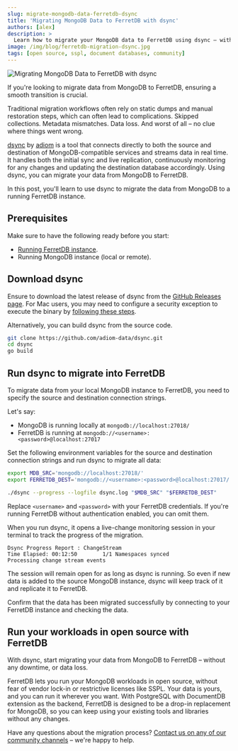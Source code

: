 ```yaml
---
slug: migrate-mongodb-data-ferretdb-dsync
title: 'Migrating MongoDB Data to FerretDB with dsync'
authors: [alex]
description: >
  Learn how to migrate your MongoDB data to FerretDB using dsync — with zero downtime and no data loss.
image: /img/blog/ferretdb-migration-dsync.jpg
tags: [open source, sspl, document databases, community]
---
```


![Migrating MongoDB Data to FerretDB with dsync](/img/blog/ferretdb-migration-dsync.jpg)

If you're looking to migrate data from MongoDB to FerretDB, ensuring a smooth transition is crucial.

<!--truncate-->

Traditional migration workflows often rely on static dumps and manual restoration steps, which can often lead to complications.
Skipped collections.
Metadata mismatches.
Data loss.
And worst of all – no clue where things went wrong.

[dsync](https://github.com/adiom-data/dsync/) by [adiom](https://adiom.com/) is a tool that connects directly to both the source and destination of MongoDB-compatible services and streams data in real time.
It handles both the initial sync and live replication, continuously monitoring for any changes and updating the destination database accordingly.
Using dsync, you can migrate your data from MongoDB to FerretDB.

In this post, you'll learn to use dsync to migrate the data from MongoDB to a running FerretDB instance.

## Prerequisites

Make sure to have the following ready before you start:

- [Running FerretDB instance](https://docs.ferretdb.io/installation/ferretdb/).
- Running MongoDB instance (local or remote).

## Download dsync

Ensure to download the latest release of dsync from the [GitHub Releases page](https://github.com/adiom-data/dsync/releases/latest).
For Mac users, you may need to configure a security exception to execute the binary by [following these steps](https://support.apple.com/en-ca/guide/mac-help/mh40616/mac).

Alternatively, you can build dsync from the source code.

```sh
git clone https://github.com/adiom-data/dsync.git
cd dsync
go build
```

## Run dsync to migrate into FerretDB

To migrate data from your local MongoDB instance to FerretDB, you need to specify the source and destination connection strings.

Let's say:

- MongoDB is running locally at `mongodb://localhost:27018/`
- FerretDB is running at `mongodb://<username>:<password>@localhost:27017`

Set the following environment variables for the source and destination connection strings and run dsync to migrate all data:

```sh
export MDB_SRC='mongodb://localhost:27018/'
export FERRETDB_DEST='mongodb://<username>:<password>@localhost:27017/'

./dsync --progress --logfile dsync.log "$MDB_SRC" "$FERRETDB_DEST"
```

Replace `<username>` and `<password>` with your FerretDB credentials.
If you're running FerretDB without authentication enabled, you can omit them.

When you run dsync, it opens a live-change monitoring session in your terminal to track the progress of the migration.

```text
Dsync Progress Report : ChangeStream
Time Elapsed: 00:12:50        1/1 Namespaces synced
Processing change stream events
```

The session will remain open for as long as dsync is running.
So even if new data is added to the source MongoDB instance, dsync will keep track of it and replicate it to FerretDB.

Confirm that the data has been migrated successfully by connecting to your FerretDB instance and checking the data.

## Run your workloads in open source with FerretDB

With dsync, start migrating your data from MongoDB to FerretDB – without any downtime, or data loss.

FerretDB lets you run your MongoDB workloads in open source, without fear of vendor lock-in or restrictive licenses like SSPL.
Your data is yours, and you can run it wherever you want.
With PostgreSQL with DocumentDB extension as the backend, FerretDB is designed to be a drop-in replacement for MongoDB, so you can keep using your existing tools and libraries without any changes.

Have any questions about the migration process?
[Contact us on any of our community channels](https://docs.ferretdb.io/#community) – we're happy to help.
